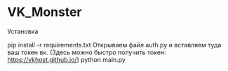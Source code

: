 # VK_Monster
Установка

pip install -r requirements.txt
Открываем файл auth.py и вставляем туда ваш токен вк. (Здесь можно быстро получить токен: https://vkhost.github.io/)
python main.py
